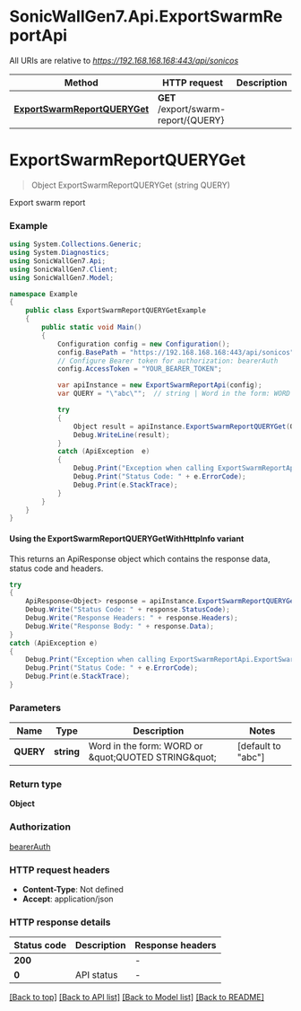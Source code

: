 # SonicWallGen7.Api.ExportSwarmReportApi

All URIs are relative to *https://192.168.168.168:443/api/sonicos*

| Method | HTTP request | Description |
|--------|--------------|-------------|
| [**ExportSwarmReportQUERYGet**](ExportSwarmReportApi.md#exportswarmreportqueryget) | **GET** /export/swarm-report/{QUERY} |  |

<a id="exportswarmreportqueryget"></a>
# **ExportSwarmReportQUERYGet**
> Object ExportSwarmReportQUERYGet (string QUERY)



Export swarm report

### Example
```csharp
using System.Collections.Generic;
using System.Diagnostics;
using SonicWallGen7.Api;
using SonicWallGen7.Client;
using SonicWallGen7.Model;

namespace Example
{
    public class ExportSwarmReportQUERYGetExample
    {
        public static void Main()
        {
            Configuration config = new Configuration();
            config.BasePath = "https://192.168.168.168:443/api/sonicos";
            // Configure Bearer token for authorization: bearerAuth
            config.AccessToken = "YOUR_BEARER_TOKEN";

            var apiInstance = new ExportSwarmReportApi(config);
            var QUERY = "\"abc\"";  // string | Word in the form: WORD or \"QUOTED STRING\" (default to "abc")

            try
            {
                Object result = apiInstance.ExportSwarmReportQUERYGet(QUERY);
                Debug.WriteLine(result);
            }
            catch (ApiException  e)
            {
                Debug.Print("Exception when calling ExportSwarmReportApi.ExportSwarmReportQUERYGet: " + e.Message);
                Debug.Print("Status Code: " + e.ErrorCode);
                Debug.Print(e.StackTrace);
            }
        }
    }
}
```

#### Using the ExportSwarmReportQUERYGetWithHttpInfo variant
This returns an ApiResponse object which contains the response data, status code and headers.

```csharp
try
{
    ApiResponse<Object> response = apiInstance.ExportSwarmReportQUERYGetWithHttpInfo(QUERY);
    Debug.Write("Status Code: " + response.StatusCode);
    Debug.Write("Response Headers: " + response.Headers);
    Debug.Write("Response Body: " + response.Data);
}
catch (ApiException e)
{
    Debug.Print("Exception when calling ExportSwarmReportApi.ExportSwarmReportQUERYGetWithHttpInfo: " + e.Message);
    Debug.Print("Status Code: " + e.ErrorCode);
    Debug.Print(e.StackTrace);
}
```

### Parameters

| Name | Type | Description | Notes |
|------|------|-------------|-------|
| **QUERY** | **string** | Word in the form: WORD or \&quot;QUOTED STRING\&quot; | [default to &quot;abc&quot;] |

### Return type

**Object**

### Authorization

[bearerAuth](../README.md#bearerAuth)

### HTTP request headers

 - **Content-Type**: Not defined
 - **Accept**: application/json


### HTTP response details
| Status code | Description | Response headers |
|-------------|-------------|------------------|
| **200** |  |  -  |
| **0** | API status |  -  |

[[Back to top]](#) [[Back to API list]](../README.md#documentation-for-api-endpoints) [[Back to Model list]](../README.md#documentation-for-models) [[Back to README]](../README.md)

